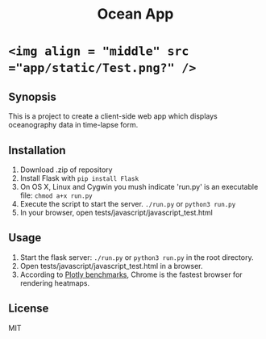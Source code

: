 


<h1 align="center">Ocean App<h1/>


    <img align = "middle" src ="app/static/Test.png?" />
## Synopsis

This is a project to create a client-side web app which displays oceanography data in time-lapse form. 

## Installation

1. Download .zip of repository
2. Install Flask with `pip install Flask`
3. On OS X, Linux and Cygwin you mush indicate 'run.py' is an executable file: `chmod a+x run.py`
4. Execute the script to start the server. `./run.py` or `python3 run.py`
5. In your browser, open tests/javascript/javascript_test.html

## Usage

1. Start the flask server: `./run.py` or `python3 run.py` in the root directory.
2. Open tests/javascript/javascript_test.html in a browser.
3. According to [Plotly benchmarks](https://plot.ly/benchmarks/ "this"), Chrome is the fastest browser for rendering heatmaps.

## License

MIT

